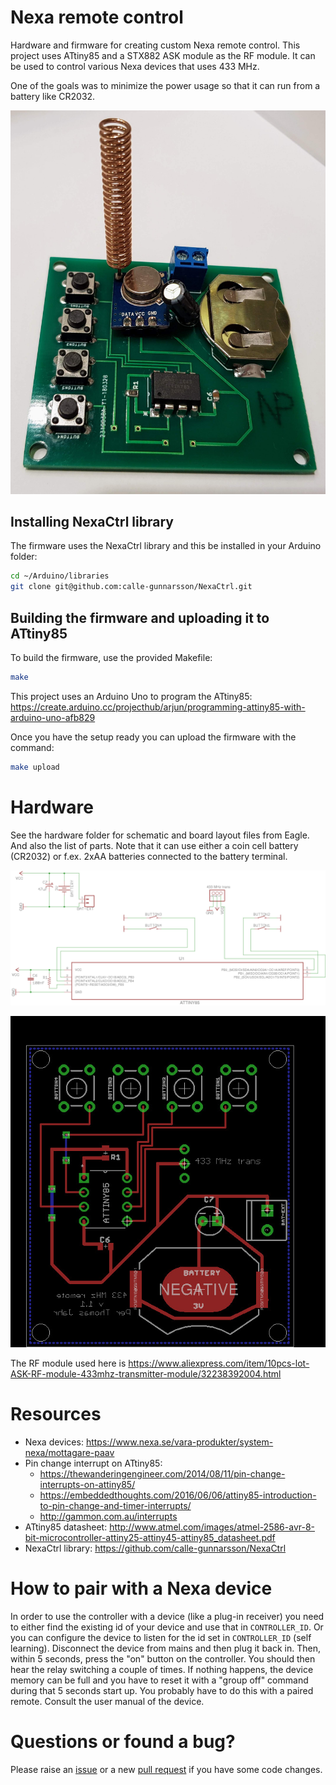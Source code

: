 # Nexa remote control

Hardware and firmware for creating custom Nexa remote control. This project uses ATtiny85 and a STX882 ASK module as the RF module. It can be used to control various Nexa devices that uses 433 MHz.

One of the goals was to minimize the power usage so that it can run from a battery like CR2032.

![Final circuit](https://raw.githubusercontent.com/perja12/nexa_remote_control/master/hardware/final_circuit.jpg)

## Installing NexaCtrl library

The firmware uses the NexaCtrl library and this be installed in your Arduino folder:
```bash
cd ~/Arduino/libraries
git clone git@github.com:calle-gunnarsson/NexaCtrl.git
```

## Building the firmware and uploading it to ATtiny85

To build the firmware, use the provided Makefile:
```bash
make
```

This project uses an Arduino Uno to program the ATtiny85:
https://create.arduino.cc/projecthub/arjun/programming-attiny85-with-arduino-uno-afb829

Once you have the setup ready you can upload the firmware with the command:
```bash
make upload
```

# Hardware

See the hardware folder for schematic and board layout files from Eagle. And also the list of parts. Note that it can use either a coin cell battery (CR2032) or f.ex. 2xAA batteries connected to the battery terminal.

![Schematic](https://raw.githubusercontent.com/perja12/nexa_remote_control/master/hardware/schematic.jpg)

![Board](https://raw.githubusercontent.com/perja12/nexa_remote_control/master/hardware/board.jpg)

The RF module used here is https://www.aliexpress.com/item/10pcs-lot-ASK-RF-module-433mhz-transmitter-module/32238392004.html

# Resources
* Nexa devices: https://www.nexa.se/vara-produkter/system-nexa/mottagare-paav
* Pin change interrupt on ATtiny85:
    * https://thewanderingengineer.com/2014/08/11/pin-change-interrupts-on-attiny85/
    * https://embeddedthoughts.com/2016/06/06/attiny85-introduction-to-pin-change-and-timer-interrupts/
    * http://gammon.com.au/interrupts
* ATtiny85 datasheet: http://www.atmel.com/images/atmel-2586-avr-8-bit-microcontroller-attiny25-attiny45-attiny85_datasheet.pdf
* NexaCtrl library: https://github.com/calle-gunnarsson/NexaCtrl

# How to pair with a Nexa device

In order to use the controller with a device (like a plug-in receiver) you need to either find the existing id of your device and use that in `CONTROLLER_ID`. Or you can configure the device to listen for the id set in `CONTROLLER_ID` (self learning). Disconnect the device from mains and then plug it back in. Then, within 5 seconds, press the "on" button on the controller. You should then hear the relay switching a couple of times. If nothing happens, the device memory can be full and you have to reset it with a "group off" command during that 5 seconds start up. You probably have to do this with a paired remote. Consult the user manual of the device.

# Questions or found a bug?

Please raise an [issue](https://github.com/perja12/nexa_remote_control/issues/new) or a new [pull request](https://github.com/perja12/nexa_remote_control/pulls) if you have some code changes.
